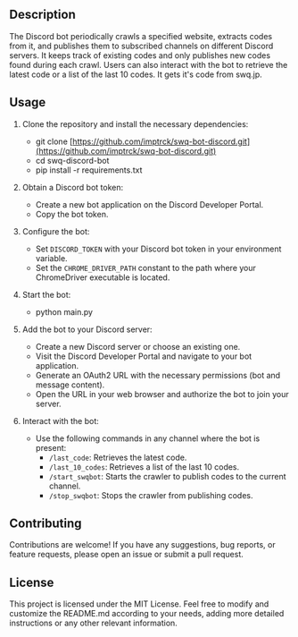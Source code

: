 ## Description

The Discord bot periodically crawls a specified website, extracts codes from it, and publishes them to subscribed channels on different Discord servers. It keeps track of existing codes and only publishes new codes found during each crawl. Users can also interact with the bot to retrieve the latest code or a list of the last 10 codes. It gets it's code from swq.jp.

## Usage

1. Clone the repository and install the necessary dependencies:

    - git clone [https://github.com/imptrck/swq-bot-discord.git](https://github.com/imptrck/swq-bot-discord.git)
    - cd swq-discord-bot
    - pip install -r requirements.txt
    
2. Obtain a Discord bot token:
    - Create a new bot application on the Discord Developer Portal.
    - Copy the bot token.

3. Configure the bot:
    - Set `DISCORD_TOKEN` with your Discord bot token in your environment variable.
    - Set the `CHROME_DRIVER_PATH` constant to the path where your ChromeDriver executable is located.

4. Start the bot:

    - python main.py


5. Add the bot to your Discord server:
    - Create a new Discord server or choose an existing one.
    - Visit the Discord Developer Portal and navigate to your bot application.
    - Generate an OAuth2 URL with the necessary permissions (bot and message content).
    - Open the URL in your web browser and authorize the bot to join your server.

6. Interact with the bot:
    - Use the following commands in any channel where the bot is present:
      - `/last_code`: Retrieves the latest code.
      - `/last_10_codes`: Retrieves a list of the last 10 codes.
      - `/start_swqbot`: Starts the crawler to publish codes to the current channel.
      - `/stop_swqbot`: Stops the crawler from publishing codes.


## Contributing

Contributions are welcome! If you have any suggestions, bug reports, or feature requests, please open an issue or submit a pull request.

## License

This project is licensed under the MIT License. Feel free to modify and customize the README.md according to your needs, adding more detailed instructions or any other relevant information.



